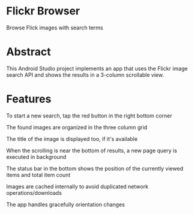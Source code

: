# Flickr Browser
Browse Flick images with search terms

# Abstract
This Android Studio project implements an app that uses the Flickr image search API
and shows the results in a 3-column scrollable view.

# Features

To start a new search, tap the red button in the right bottom corner

The found images are organized in the three column grid

The title of the image is displayed too, if it's available

When the scrolling is near the bottom of results, a new page query is executed in background

The status bar in the bottom shows the position of the currently viewed items and total item count

Images are cached internally to avoid duplicated network operations/downloads

The app handles gracefully orientation changes


